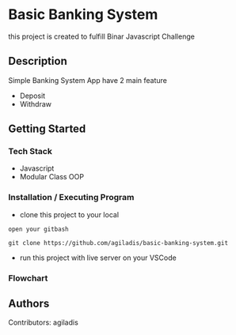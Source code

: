 # Basic Banking System

this project is created to fulfill Binar Javascript Challenge

## Description

Simple Banking System App have 2 main feature

- Deposit
- Withdraw

## Getting Started

### Tech Stack

- Javascript
- Modular Class OOP

### Installation / Executing Program

- clone this project to your local

```
open your gitbash
```

```
git clone https://github.com/agiladis/basic-banking-system.git
```

- run this project with live server on your VSCode

### Flowchart

## Authors

Contributors: agiladis
